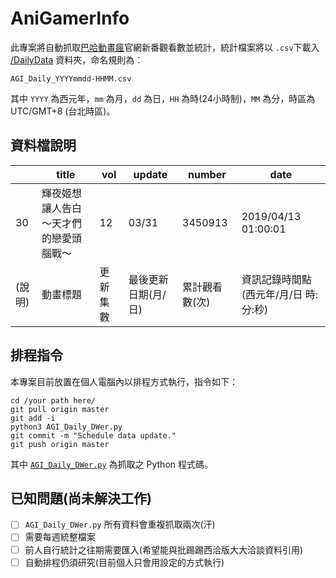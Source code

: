# AniGamerInfo

此專案將自動抓取[巴哈動畫瘋](https://ani.gamer.com.tw)官網新番觀看數並統計，統計檔案將以 `.csv`下載入 [/DailyData](/DailyData) 資料夾，命名規則為：

```
AGI_Daily_YYYYmmdd-HHMM.csv
```

其中 `YYYY` 為西元年，`mm` 為月，`dd` 為日，`HH` 為時(24小時制)，`MM` 為分，時區為 UTC/GMT+8 (台北時區)。

## 資料檔說明

||title|vol|update|number|date|
|---|---|---|---|---|---|
| 30     | 輝夜姬想讓人告白～天才們的戀愛頭腦戰～ | 12   | 03/31  | 3450913 | 2019/04/13 01:00:01 |
|(說明)|動畫標題|更新集數|最後更新日期(月/日)|累計觀看數(次)|資訊記錄時間點 (西元年/月/日 時:分:秒)|

## 排程指令

本專案目前放置在個人電腦內以排程方式執行，指令如下：

```shell
cd /your path here/
git pull origin master
git add -i
python3 AGI_Daily_DWer.py
git commit -m "Schedule data update."
git push origin master
```

其中 [`AGI_Daily_DWer.py`](AGI_Daily_DWer.py) 為抓取之 Python 程式碼。

## 已知問題(尚未解決工作)

- [ ] `AGI_Daily_DWer.py` 所有資料會重複抓取兩次(汗)
- [ ] 需要每週統整檔案
- [ ] 前人自行統計之往期需要匯入(希望能與批踢踢西洽版大大洽談資料引用)
- [ ] 自動排程仍須研究(目前個人只會用設定的方式執行)
